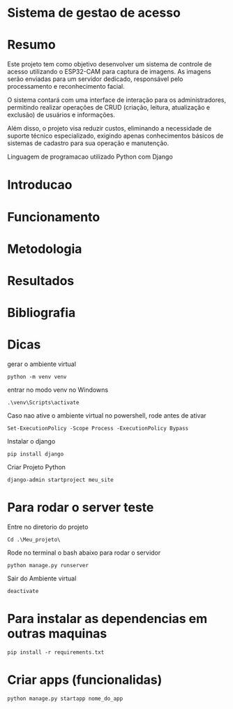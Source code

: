 # Sistema de gestao de acesso

# Resumo

Este projeto tem como objetivo desenvolver um sistema de controle de acesso utilizando o ESP32-CAM para captura de imagens. As imagens serão enviadas para um servidor dedicado, responsável pelo processamento e reconhecimento facial.

O sistema contará com uma interface de interação para os administradores, permitindo realizar operações de CRUD (criação, leitura, atualização e exclusão) de usuários e informações.

Além disso, o projeto visa reduzir custos, eliminando a necessidade de suporte técnico especializado, exigindo apenas conhecimentos básicos de sistemas de cadastro para sua operação e manutenção.

Linguagem de programacao utilizado Python com Django

# Introducao

# Funcionamento

# Metodologia 

# Resultados

# Bibliografia

# Dicas

gerar o ambiente virtual

    python -m venv venv

entrar no modo venv no Windowns

    .\venv\Scripts\activate

Caso nao ative o ambiente virtual no powershell, rode antes de ativar

    Set-ExecutionPolicy -Scope Process -ExecutionPolicy Bypass


Instalar o django 

    pip install django

Criar Projeto Python

    django-admin startproject meu_site

# Para rodar o server teste

Entre no diretorio do projeto

    Cd .\Meu_projeto\

Rode no terminal o bash abaixo para rodar o servidor

    python manage.py runserver

Sair do Ambiente virtual

    deactivate

# Para instalar as dependencias em outras maquinas 

    pip install -r requirements.txt

# Criar apps (funcionalidas)

    python manage.py startapp nome_do_app



